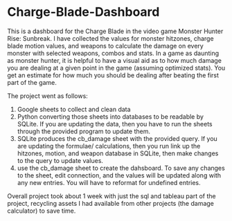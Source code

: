 # Charge-Blade-Dashboard
This is a dashboard for the Charge Blade in the video game Monster Hunter Rise: Sunbreak. I have collected the values for monster hitzones, charge blade motion values, and weapons to calculate the damage on every monster with selected weapons, combos and stats. In a game as daunting as monster hunter, it is helpful to have a visual aid as to how much damage you are dealing at a given point in the game (assuming optimized stats). You get an estimate for how much you should be dealing after beating the first part of the game. 

The project went as follows:
1. Google sheets to collect and clean data
2. Python converting those sheets into databases to be readable by SQLite. If you are updating the data, then you have to run the sheets through the provided program to update them. 
3. SQLite produces the cb_damage sheet with the provided query. If you are updating the formulae/ calculations, then you run link up the hitzones, motion, and weapon database in SQLite, then make changes to the query to update values. 
4. use the cb_damage sheet to create the dahsboard. To save any changes to the sheet, edit connection, and the values will be updated along with any new entries. You will have to reformat for undefined entries. 

Overall project took about 1 week with just the sql and tableau part of the project, recycling assets I had available from other projects (the damage calculator) to save time. 
